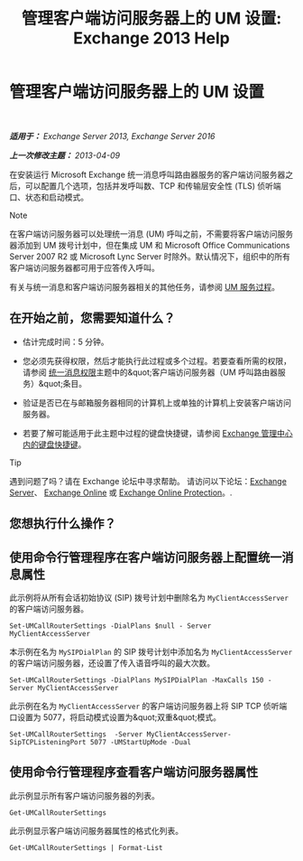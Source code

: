 ﻿---
title: '管理客户端访问服务器上的 UM 设置: Exchange 2013 Help'
TOCTitle: 管理客户端访问服务器上的 UM 设置
ms:assetid: 08667911-fa86-404e-84b1-65cedd94d579
ms:mtpsurl: https://technet.microsoft.com/zh-cn/library/JJ673507(v=EXCHG.150)
ms:contentKeyID: 50556521
ms.date: 05/21/2018
mtps_version: v=EXCHG.150
ms.translationtype: MT
---

# 管理客户端访问服务器上的 UM 设置

 

_**适用于：** Exchange Server 2013, Exchange Server 2016_

_**上一次修改主题：** 2013-04-09_

在安装运行 Microsoft Exchange 统一消息呼叫路由器服务的客户端访问服务器之后，可以配置几个选项，包括并发呼叫数、TCP 和传输层安全性 (TLS) 侦听端口、状态和启动模式。

> [!NOTE]
> 在客户端访问服务器可以处理统一消息 (UM) 呼叫之前，不需要将客户端访问服务器添加到 UM 拨号计划中，但在集成 UM 和 Microsoft Office Communications Server 2007 R2 或 Microsoft Lync Server 时除外。默认情况下，组织中的所有客户端访问服务器都可用于应答传入呼叫。


有关与统一消息和客户端访问服务器相关的其他任务，请参阅 [UM 服务过程](um-services-procedures-exchange-2013-help.md)。

## 在开始之前，您需要知道什么？

  - 估计完成时间：5 分钟。

  - 您必须先获得权限，然后才能执行此过程或多个过程。若要查看所需的权限，请参阅 [统一消息权限](unified-messaging-permissions-exchange-2013-help.md)主题中的\&quot;客户端访问服务器（UM 呼叫路由器服务）\&quot;条目。

  - 验证是否已在与邮箱服务器相同的计算机上或单独的计算机上安装客户端访问服务器。

  - 若要了解可能适用于此主题中过程的键盘快捷键，请参阅 [Exchange 管理中心内的键盘快捷键](keyboard-shortcuts-in-the-exchange-admin-center-exchange-online-protection-help.md)。

> [!tip]
> 遇到问题了吗？请在 Exchange 论坛中寻求帮助。 请访问以下论坛：<a href="https://go.microsoft.com/fwlink/p/?linkid=60612">Exchange Server</a>、 <a href="https://go.microsoft.com/fwlink/p/?linkid=267542">Exchange Online</a> 或 <a href="https://go.microsoft.com/fwlink/p/?linkid=285351">Exchange Online Protection</a>。.


## 您想执行什么操作？

## 使用命令行管理程序在客户端访问服务器上配置统一消息属性

此示例将从所有会话初始协议 (SIP) 拨号计划中删除名为 `MyClientAccessServer` 的客户端访问服务器。

    Set-UMCallRouterSettings -DialPlans $null - Server MyClientAccessServer

本示例在名为 `MySIPDialPlan` 的 SIP 拨号计划中添加名为 `MyClientAccessServer` 的客户端访问服务器，还设置了传入语音呼叫的最大次数。

    Set-UMCallRouterSettings -DialPlans MySIPDialPlan -MaxCalls 150 -Server MyClientAccessServer

此示例在名为 `MyClientAccessServer` 的客户端访问服务器上将 SIP TCP 侦听端口设置为 5077，将启动模式设置为\&quot;双重\&quot;模式。

    Set-UMCallRouterSettings  -Server MyClientAccessServer-SipTCPListeningPort 5077 -UMStartUpMode -Dual 

## 使用命令行管理程序查看客户端访问服务器属性

此示例显示所有客户端访问服务器的列表。

    Get-UMCallRouterSettings

此示例显示客户端访问服务器属性的格式化列表。

    Get-UMCallRouterSettings | Format-List

